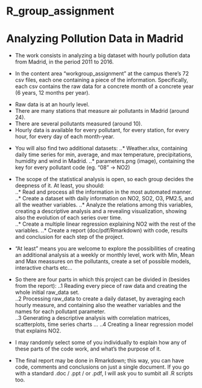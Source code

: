 # R_group_assignment

# Analyzing Pollution Data in Madrid
* The work consists in analyzing a big dataset with hourly pollution data from Madrid, in the period 2011 to 2016. 

* In the content area “workgroup_assignment” at the campus there’s 72 csv files, each one containing a piece of the information.     Specifically, each csv contains the raw data for a concrete month of a concrete year (6 years, 12 months per year). 
+ Raw data is at an hourly level. 
+ There are many stations that measure air pollutants in Madrid (around 24). 
+ There are several pollutants measured (around 10).  
+ Hourly data is available for every pollutant, for every station, for every hour, for every day of each month-year.  

* You will also find two additional datasets: 
..* Weather.xlsx, containing daily time series for min, average, and max temperature, precipitations, humidity and wind in Madrid. 
..* parameters.png (image), containing the key for every pollutant code (eg. “08” -> NO2)  

* The scope of the statistical analysis is open, so each group decides the deepness of it. At least, you should:  
..* Read and process all the information in the most automated manner.  
..* Create a dataset with daily information on NO2, SO2, O3, PM2.5, and all the weather variables. 
..* Analyze the relations among this variables, creating a descriptive analysis and a revealing visualization, showing also the evolution  of each series over time.  
..* Create a multiple linear regression explaining NO2 with the rest of the variables. 
..* Create a report (doc/pdf/Rmarkdown) with code, results and conclusion for each step of the project.  

* “At least” means you are welcome to explore the possibilities of creating an additional analysis at a weekly or monthly level, work with Min, Mean and Max meassures on the pollutants, create a set of possible models, interactive charts etc…   

* So there are four parts in which this project can be divided in (besides from the report): 
..1 Reading every piece of raw data and creating the whole initial raw_data set.  
..2 Processing raw_data to create a daily dataset, by averaging each hourly measure, and containing also the weather variables and the names for each pollutant parameter.  
..3 Generating a descriptive analysis with correlation matrices, scatterplots, time series charts … 
..4 Creating a linear regression model that explains NO2.  
* I may randomly select some of you individually to explain how any of these parts of the code work, and what’s the purpose of it.  

* The final report may be done in Rmarkdown; this way, you can have code, comments and conclusions on just a single document. If you go with a standard .doc / .ppt / or .pdf, I will ask you to sumbit all .R scripts too.   
